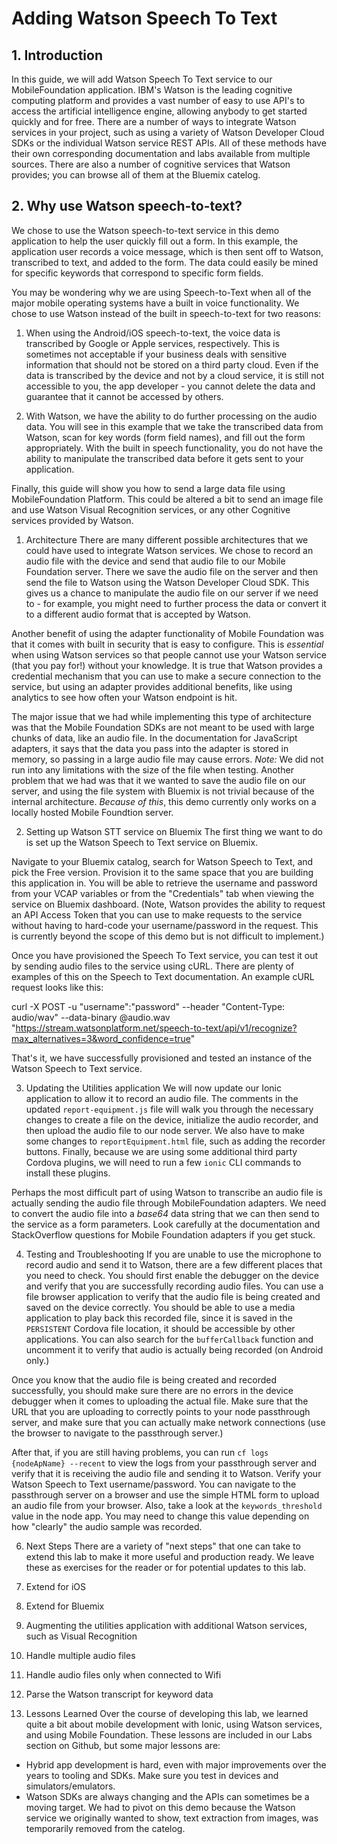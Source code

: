# Adding Watson Speech To Text

## 1. Introduction

In this guide, we will add Watson Speech To Text service to our MobileFoundation application. IBM's Watson is the leading cognitive computing platform and provides a vast number of easy to use API's to access the artificial intelligence engine, allowing anybody to get started quickly and for free. There are a number of ways to integrate Watson services in your project, such as using a variety of Watson Developer Cloud SDKs or the individual Watson service REST APIs. All of these methods have their own corresponding documentation and labs available from multiple sources. There are also a number of cognitive services that Watson provides; you can browse all of them at the Bluemix catelog.

## 2. Why use Watson speech-to-text?

We chose to use the Watson speech-to-text service in this demo application to help the user quickly fill out a form. In this example, the application user records a voice message, which is then sent off to Watson, transcribed to text, and added to the form. The data could easily be mined for specific keywords that correspond to specific form fields.

You may be wondering why we are using Speech-to-Text when all of the major mobile operating systems have a built in voice functionality. We chose to use Watson instead of the built in speech-to-text for two reasons:

1. When using the Android/iOS speech-to-text, the voice data is transcribed by Google or Apple services, respectively. This is sometimes not acceptable if your business deals with sensitive information that should not be stored on a third party cloud. Even if the data is transcribed by the device and not by a cloud service, it is still not accessible to you, the app developer - you cannot delete the data and guarantee that it cannot be accessed by others.

2. With Watson, we have the ability to do further processing on the audio data. You will see in this example that we take the transcribed data from Watson, scan for key words (form field names), and fill out the form appropriately. With the built in speech functionality, you do not have the ability to manipulate the transcribed data before it gets sent to your application.

Finally, this guide will show you how to send a large data file using MobileFoundation Platform. This could be altered a bit to send an image file and use Watson Visual Recognition services, or any other Cognitive services provided by Watson.

1. Architecture
There are many different possible architectures that we could have used to integrate Watson services. We chose to record an audio file with the device and send that audio file to our Mobile Foundation server. There we save the audio file on the server and then send the file to Watson using the Watson Developer Cloud SDK. This gives us a chance to manipulate the audio file on our server if we need to - for example, you might need to further process the data or convert it to a different audio format that is accepted by Watson.

Another benefit of using the adapter functionality of Mobile Foundation was that it comes with built in security that is easy to configure. This is *essential* when using Watson services so that people cannot use your Watson service (that you pay for!) without your knowledge. It is true that Watson provides a credential mechanism that you can use to make a secure connection to the service, but using an adapter provides additional benefits, like using analytics to see how often your Watson endpoint is hit.

The major issue that we had while implementing this type of architecture was that the Mobile Foundation SDKs are not meant to be used with large chunks of data, like an audio file. In the documentation for JavaScript adapters, it says that the data you pass into the adapter is stored in memory, so passing in a large audio file may cause errors. *Note:* We did not run into any limitations with the size of the file when testing. Another problem that we had was that it we wanted to save the audio file on our server, and using the file system with Bluemix is not trivial because of the internal architecture. *Because of this*, this demo currently only works on a locally hosted Mobile Foundtion server.

2. Setting up Watson STT service on Bluemix
The first thing we want to do is set up the Watson Speech to Text service on Bluemix.

Navigate to your Bluemix catalog, search for Watson Speech to Text, and pick the Free version. Provision it to the same space that you are building this application in. You will be able to retrieve the username and password from your VCAP variables or from the "Credentials" tab when viewing the service on Bluemix dashboard. (Note, Watson provides the ability to request an API Access Token that you can use to make requests to the service without having to hard-code your username/password in the request. This is currently beyond the scope of this demo but is not difficult to implement.)

Once you have provisioned the Speech To Text service, you can test it out by sending audio files to the service using cURL. There are plenty of examples of this on the Speech to Text documentation. An example cURL request looks like this:

curl -X POST -u "username":"password" --header "Content-Type: audio/wav" --data-binary @audio.wav "https://stream.watsonplatform.net/speech-to-text/api/v1/recognize?max_alternatives=3&word_confidence=true"

That's it, we have successfully provisioned and tested an instance of the Watson Speech to Text service.

3. Updating the Utilities application
We will now update our Ionic application to allow it to record an audio file. The comments in the updated `report-equipment.js` file will walk you through the necessary changes to create a file on the device, initialize the audio recorder, and then upload the audio file to our node server. We also have to make some changes to `reportEquipment.html` file, such as adding the recorder buttons. Finally, because we are using some additional third party Cordova plugins, we will need to run a few `ionic` CLI commands to install these plugins.

Perhaps the most difficult part of using Watson to transcribe an audio file is actually sending the audio file through MobileFoundation adapters. We need to convert the audio file into a *base64* data string that we can then send to the service as a form parameters. Look carefully at the documentation and StackOverflow questions for Mobile Foundation adapters if you get stuck.

4. Testing and Troubleshooting
If you are unable to use the microphone to record audio and send it to Watson, there are a few different places that you need to check. You should first enable the debugger on the device and verify that you are successfully recording audio files. You can use a file browser application to verify that the audio file is being created and saved on the device correctly. You should be able to use a media application to play back this recorded file, since it is saved in the `PERSISTENT` Cordova file location, it should be accessible by other applications. You can also search for the `bufferCallback` function and uncomment it to verify that audio is actually being recorded (on Android only.)

Once you know that the audio file is being created and recorded successfully, you should make sure there are no errors in the device debugger when it comes to uploading the actual file. Make sure that the URL that you are uploading to correctly points to your node passthrough server, and make sure that you can actually make network connections (use the browser to navigate to the passthrough server.)

After that, if you are still having problems, you can run `cf logs {nodeApName} --recent` to view the logs from your passthrough server and verify that it is receiving the audio file and sending it to Watson. Verify your Watson Speech to Text username/password. You can navigate to the passthrough server on a browser and use the simple HTML form to upload an audio file from your browser. Also, take a look at the `keywords_threshold` value in the node app. You may need to change this value depending on how "clearly" the audio sample was recorded.

6. Next Steps
There are a variety of "next steps" that one can take to extend this lab to make it more useful and production ready. We leave these as exercises for the reader or for potential updates to this lab.
  0. Extend for iOS
  1. Extend for Bluemix
  4. Augmenting the utilities application with additional Watson services, such as Visual Recognition
  5. Handle multiple audio files
  6. Handle audio files only when connected to Wifi
  6. Parse the Watson transcript for keyword data

7. Lessons Learned
Over the course of developing this lab, we learned quite a bit about mobile development with Ionic, using Watson services, and using Mobile Foundation. These lessons are included in our Labs section on Github, but some major lessons are:
- Hybrid app development is hard, even with major improvements over the years to tooling and SDKs. Make sure you test in devices and simulators/emulators.
- Watson SDKs are always changing and the APIs can sometimes be a moving target. We had to pivot on this demo because the Watson service we originally wanted to show, text extraction from images, was temporarily removed from the catelog.
